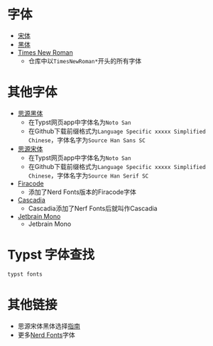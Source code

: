 # 字体
- [宋体](./SimSun.ttf)
- [黑体](./SimHei.ttf)
- [Times New Roman]()
    - 仓库中以`TimesNewRoman*`开头的所有字体



# 其他字体
- [思源黑体](https://github.com/adobe-fonts/source-han-sans/releases)
    - 在Typst网页app中字体名为`Noto San`
    - 在Github下载前缀格式为`Language Specific xxxxx Simplified Chinese`，字体名字为`Source Han Sans SC`
- [思源宋体](https://github.com/adobe-fonts/source-han-serif/releases)
    - 在Typst网页app中字体名为`Noto San`
    - 在Github下载前缀格式为`Language Specific xxxxx Simplified Chinese`，字体名字为`Source Han Serif SC`
- [Firacode](https://github.com/ryanoasis/nerd-fonts/releases/download/v3.3.0/FiraCode.zip)
    - 添加了Nerd Fonts版本的Firacode字体
- [Cascadia](https://github.com/ryanoasis/nerd-fonts/releases/download/v3.3.0/CascadiaCode.zip)
    - Cascadia添加了Nerf Fonts后就叫作Cascadia
- [Jetbrain Mono](https://github.com/ryanoasis/nerd-fonts/releases/download/v3.3.0/JetBrainsMono.zip)
    - Jetbrain Mono

# Typst 字体查找
```bash
typst fonts
```

# 其他链接
- 思源宋体黑体选择[指南](https://github.com/adobe-fonts/source-han-serif/raw/release/download-guide-source-han.pdf)
- 更多[Nerd Fonts](https://www.nerdfonts.com/font-downloads)字体

